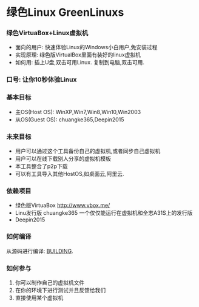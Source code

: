 绿色Linux  GreenLinuxs
===================

### 绿色VirtuaBox+Linux虚拟机 ###
* 面向的用户: 快速体验Linux的Windows小白用户,免安装过程
* 实现原理: 绿色版VirtualBox里面有装好的linux虚拟机
* 如何用: 插上U盘,双击可用Linux. 复制到电脑,双击可用.

### 口号: 让你10秒体验Linux ###

### 基本目标 ###
 * 主OS(Host OS): WinXP,Win7,Win8,Win10,Win2003
 * 从OS(Guest OS): chuangke365,Deepin2015
 
### 未来目标 ###
 * 用户可以通过这个工具备份自己的虚拟机,或者同步自己虚拟机
 * 用户可以在线下载别人分享的虚拟机模板
 * 本工具整合了p2p下载
 * 可以有工具导入其他HostOS,如桌面云,阿里云.

### 依赖项目 ###

 * 绿色版VirtuaBox  http://www.vbox.me/
 * Linu发行版 chuangke365  一个仅仅能运行在虚拟机和全志A31S上的发行版
 * Deepin2015
  
### 如何编译 ###

从源码进行编译: [BUILDING](BUILDING.md).

### 如何参与 ###
 1. 你可以制作自己的虚拟机文件
 2. 在你的环境下进行测试并且反馈给我们
 3. 直接使用某个虚拟机
 
